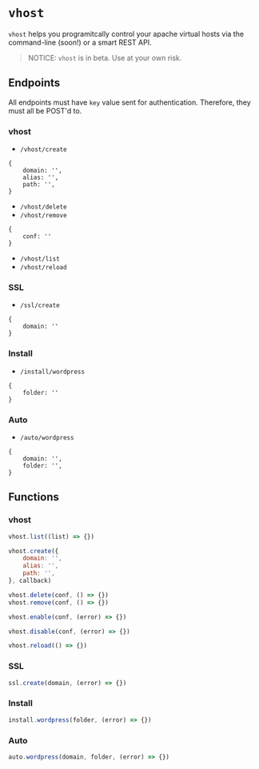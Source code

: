 # `vhost`
`vhost` helps you programitcally control your apache virtual hosts via the command-line (soon!) or a smart REST API.

> NOTICE: `vhost` is in beta. Use at your own risk.

## Endpoints

All endpoints must have `key` value sent for authentication. Therefore, they must all be POST'd to.

### vhost

* `/vhost/create`

``` 
{
    domain: '',
    alias: '',
    path: '',
}
```

* `/vhost/delete`
* `/vhost/remove`

``` 
{
    conf: ''
}
```

* `/vhost/list`
* `/vhost/reload`

### SSL

* `/ssl/create`

``` 
{
    domain: ''
}
```

### Install

* `/install/wordpress`

``` 
{
    folder: ''
}
```

### Auto

* `/auto/wordpress`

``` 
{
    domain: '',
    folder: '',
}
```

## Functions

### vhost

``` js
vhost.list((list) => {})
```

``` js
vhost.create({
    domain: '',
    alias: '',
    path: '',
}, callback)
```

``` js
vhost.delete(conf, () => {})
vhost.remove(conf, () => {})
```

``` js
vhost.enable(conf, (error) => {})
```

``` js
vhost.disable(conf, (error) => {})
```

``` js
vhost.reload(() => {})
```

### SSL

``` js
ssl.create(domain, (error) => {})
```

### Install

``` js
install.wordpress(folder, (error) => {})
```

### Auto

``` js
auto.wordpress(domain, folder, (error) => {})
```
